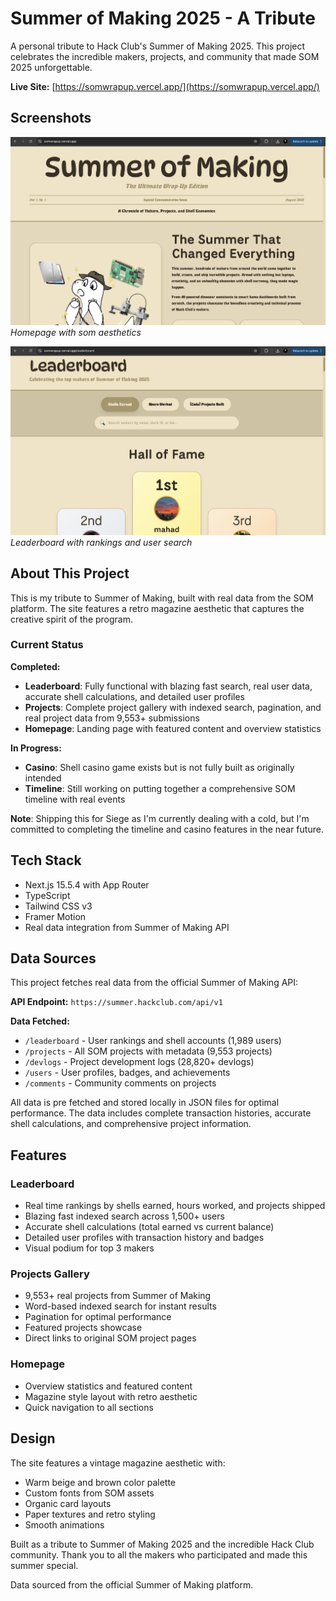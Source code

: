 # Summer of Making 2025 - A Tribute

A personal tribute to Hack Club's Summer of Making 2025. This project celebrates the incredible makers, projects, and community that made SOM 2025 unforgettable.

**Live Site:** [https://somwrapup.vercel.app/](https://somwrapup.vercel.app/)

## Screenshots

![SOM Tribute Homepage](som1.png)
*Homepage with som aesthetics*

![SOM Leaderboard](som2.png)
*Leaderboard with rankings and user search*

## About This Project

This is my tribute to Summer of Making, built with real data from the SOM platform. The site features a retro magazine aesthetic that captures the creative spirit of the program.

### Current Status

**Completed:**
- **Leaderboard**: Fully functional with blazing fast search, real user data, accurate shell calculations, and detailed user profiles
- **Projects**: Complete project gallery with indexed search, pagination, and real project data from 9,553+ submissions
- **Homepage**: Landing page with featured content and overview statistics

**In Progress:**
- **Casino**: Shell casino game exists but is not fully built as originally intended
- **Timeline**: Still working on putting together a comprehensive SOM timeline with real events

**Note**: Shipping this for Siege as I'm currently dealing with a cold, but I'm committed to completing the timeline and casino features in the near future.

## Tech Stack

- Next.js 15.5.4 with App Router
- TypeScript
- Tailwind CSS v3
- Framer Motion
- Real data integration from Summer of Making API

## Data Sources

This project fetches real data from the official Summer of Making API:

**API Endpoint:** `https://summer.hackclub.com/api/v1`

**Data Fetched:**
- `/leaderboard` - User rankings and shell accounts (1,989 users)
- `/projects` - All SOM projects with metadata (9,553 projects)
- `/devlogs` - Project development logs (28,820+ devlogs)
- `/users` - User profiles, badges, and achievements
- `/comments` - Community comments on projects

All data is pre fetched and stored locally in JSON files for optimal performance. The data includes complete transaction histories, accurate shell calculations, and comprehensive project information.


## Features

### Leaderboard
- Real time rankings by shells earned, hours worked, and projects shipped
- Blazing fast indexed search across 1,500+ users
- Accurate shell calculations (total earned vs current balance)
- Detailed user profiles with transaction history and badges
- Visual podium for top 3 makers

### Projects Gallery
- 9,553+ real projects from Summer of Making
- Word-based indexed search for instant results
- Pagination for optimal performance
- Featured projects showcase
- Direct links to original SOM project pages

### Homepage
- Overview statistics and featured content
- Magazine style layout with retro aesthetic
- Quick navigation to all sections

## Design

The site features a vintage magazine aesthetic with:
- Warm beige and brown color palette
- Custom fonts from SOM assets
- Organic card layouts
- Paper textures and retro styling
- Smooth animations

Built as a tribute to Summer of Making 2025 and the incredible Hack Club community. Thank you to all the makers who participated and made this summer special.

Data sourced from the official Summer of Making platform.
